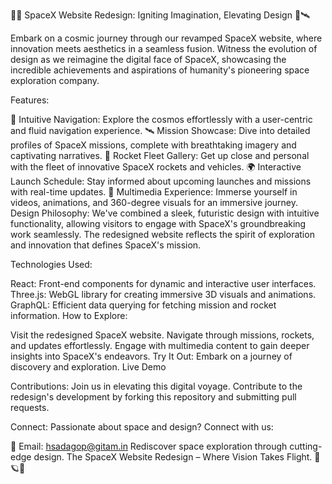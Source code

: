 🚀🌌 SpaceX Website Redesign: Igniting Imagination, Elevating Design 🌠🛰️

Embark on a cosmic journey through our revamped SpaceX website, where innovation meets aesthetics in a seamless fusion. Witness the evolution of design as we reimagine the digital face of SpaceX, showcasing the incredible achievements and aspirations of humanity's pioneering space exploration company.

Features:

🌌 Intuitive Navigation: Explore the cosmos effortlessly with a user-centric and fluid navigation experience.
🛰️ Mission Showcase: Dive into detailed profiles of SpaceX missions, complete with breathtaking imagery and captivating narratives.
🚀 Rocket Fleet Gallery: Get up close and personal with the fleet of innovative SpaceX rockets and vehicles.
🌍 Interactive Launch Schedule: Stay informed about upcoming launches and missions with real-time updates.
🎥 Multimedia Experience: Immerse yourself in videos, animations, and 360-degree visuals for an immersive journey.
Design Philosophy:
We've combined a sleek, futuristic design with intuitive functionality, allowing visitors to engage with SpaceX's groundbreaking work seamlessly. The redesigned website reflects the spirit of exploration and innovation that defines SpaceX's mission.

Technologies Used:

React: Front-end components for dynamic and interactive user interfaces.
Three.js: WebGL library for creating immersive 3D visuals and animations.
GraphQL: Efficient data querying for fetching mission and rocket information.
How to Explore:

Visit the redesigned SpaceX website.
Navigate through missions, rockets, and updates effortlessly.
Engage with multimedia content to gain deeper insights into SpaceX's endeavors.
Try It Out:
Embark on a journey of discovery and exploration. Live Demo

Contributions:
Join us in elevating this digital voyage. Contribute to the redesign's development by forking this repository and submitting pull requests.

Connect:
Passionate about space and design? Connect with us:

📧 Email: hsadagop@gitam.in
Rediscover space exploration through cutting-edge design. The SpaceX Website Redesign – Where Vision Takes Flight. 🚀🪐🌟
